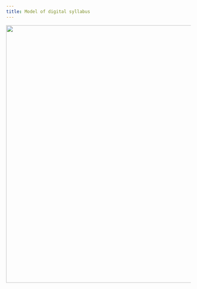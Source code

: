```yaml
---
title: Model of digital syllabus
---
```


<img src="https://elizabethcase.net/rda/assets/model.png" width="700">
														